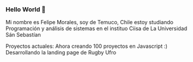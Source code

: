 ### Hello World 👋

Mi nombre es Felipe Morales, soy de Temuco, Chile estoy studiando Programación y análisis de sistemas en el instituo Ciisa de La Universidad Sán Sebastían 

Proyectos actuales:
Ahora creando 100 proyectos en Javascript :)
Desarrollando la landing page de Rugby Ufro

